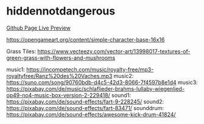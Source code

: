 # hiddennotdangerous

[Github Page Live Preview](https://alexanderthurn.github.io/hiddennotdangerous/)


https://opengameart.org/content/simple-character-base-16x16

Grass Tiles: https://www.vecteezy.com/vector-art/13998017-textures-of-green-grass-with-flowers-and-mushrooms

music1: https://incompetech.com/music/royalty-free/mp3-royaltyfree/Ranz%20des%20Vaches.mp3
music2: https://suno.com/song/90760bdb-d4c5-42d3-8066-7f4597b8e1d4
music3: https://pixabay.com/de/music/schlaflieder-brahms-lullaby-wiegenlied-op49-no4-music-box-version-2-229418/
sound1: https://pixabay.com/de/sound-effects/fart-9-228245/
sound2: https://pixabay.com/de/sound-effects/fart-83471/
sounddrum: https://pixabay.com/de/sound-effects/awesome-kick-drum-41824/